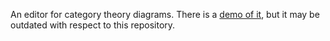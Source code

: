 An editor for category theory diagrams. There is a [demo of it](https://inf.ufrgs.br/~ggazzi/category-diagram-editor.html), but it may be outdated with respect to this repository.
